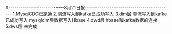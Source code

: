 #---------------------------8月21日报------------------------------------------
1.MysqlCDC已跑通
2.测流写入到kafka已成功写入
3.dim层
测流写入到kafka已成功写入
mysqldim层数据写入Hbase
4.dwd层
hbase和kafka数据的连接
5.dws层
未完成